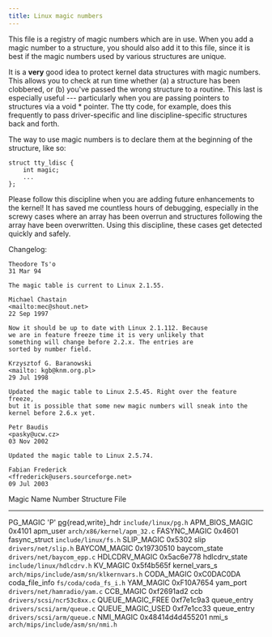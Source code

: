 ```yaml
---
title: Linux magic numbers
---
```


This file is a registry of magic numbers which are in use. When you add a magic number to a structure, you should also add it to this file, since it is best if the magic numbers used by various structures are unique.

It is a **very** good idea to protect kernel data structures with magic numbers. This allows you to check at run time whether (a) a structure has been clobbered, or (b) you\'ve passed the wrong structure to a routine. This last is especially useful \-\-- particularly when you are passing pointers to structures via a void \* pointer. The tty code, for example, does this frequently to pass driver-specific and line discipline-specific structures back and forth.

The way to use magic numbers is to declare them at the beginning of the structure, like so:

    struct tty_ldisc {
        int magic;
        ...
    };

Please follow this discipline when you are adding future enhancements to the kernel! It has saved me countless hours of debugging, especially in the screwy cases where an array has been overrun and structures following the array have been overwritten. Using this discipline, these cases get detected quickly and safely.

Changelog:

    Theodore Ts'o
    31 Mar 94

    The magic table is current to Linux 2.1.55.

    Michael Chastain
    <mailto:mec@shout.net>
    22 Sep 1997

    Now it should be up to date with Linux 2.1.112. Because
    we are in feature freeze time it is very unlikely that
    something will change before 2.2.x. The entries are
    sorted by number field.

    Krzysztof G. Baranowski
    <mailto: kgb@knm.org.pl>
    29 Jul 1998

    Updated the magic table to Linux 2.5.45. Right over the feature freeze,
    but it is possible that some new magic numbers will sneak into the
    kernel before 2.6.x yet.

    Petr Baudis
    <pasky@ucw.cz>
    03 Nov 2002

    Updated the magic table to Linux 2.5.74.

    Fabian Frederick
    <ffrederick@users.sourceforge.net>
    09 Jul 2003

  Magic Name         Number             Structure                 File
  ------------------ ------------------ ------------------------- -----------------------------------------
  PG_MAGIC           \'P\'              [pg](){read,write}\_hdr   `include/linux/pg.h`
  APM_BIOS_MAGIC     0x4101             apm_user                  `arch/x86/kernel/apm_32.c`
  FASYNC_MAGIC       0x4601             fasync_struct             `include/linux/fs.h`
  SLIP_MAGIC         0x5302             slip                      `drivers/net/slip.h`
  BAYCOM_MAGIC       0x19730510         baycom_state              `drivers/net/baycom_epp.c`
  HDLCDRV_MAGIC      0x5ac6e778         hdlcdrv_state             `include/linux/hdlcdrv.h`
  KV_MAGIC           0x5f4b565f         kernel_vars_s             `arch/mips/include/asm/sn/klkernvars.h`
  CODA_MAGIC         0xC0DAC0DA         coda_file_info            `fs/coda/coda_fs_i.h`
  YAM_MAGIC          0xF10A7654         yam_port                  `drivers/net/hamradio/yam.c`
  CCB_MAGIC          0xf2691ad2         ccb                       `drivers/scsi/ncr53c8xx.c`
  QUEUE_MAGIC_FREE   0xf7e1c9a3         queue_entry               `drivers/scsi/arm/queue.c`
  QUEUE_MAGIC_USED   0xf7e1cc33         queue_entry               `drivers/scsi/arm/queue.c`
  NMI_MAGIC          0x48414d4d455201   nmi_s                     `arch/mips/include/asm/sn/nmi.h`
